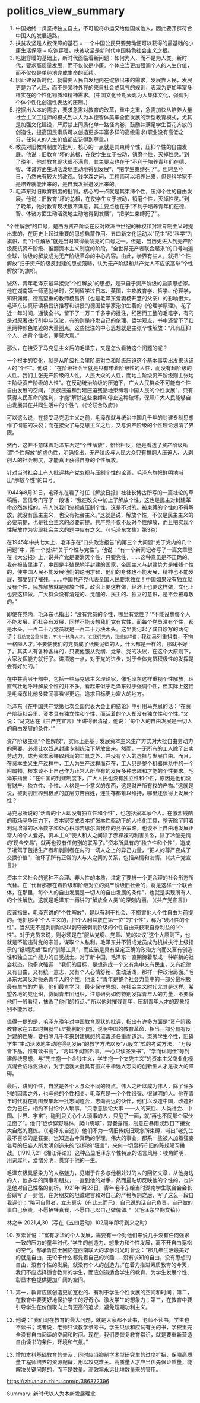 # politics_view_summary

1. 中国始终一贯坚持独立自主，不可能将命运交给他国或他人，因此要开辟符合中国人的发展道路。
2. 扶贫攻坚是人权保障的基石 = 一个中国公民只要劳动便可以获得的最基础的小康生活保障 = 吃饱穿暖。扶贫攻坚是新时代中国特色社会主义之根。
3. 吃饱穿暖的基础上，新时代面临着新问题：如何为人，而不是为人类。新时代，要求高质量发展，而不仅仅是小康。个体应当更加强调个人的人生价值，而不仅仅是单纯地完成生命的延续。
4. 因此建设新时代，就需要人民自发地内在绽放出来的需求，发展靠人民，发展更是为了人民，而不是某种外在的来自社会或风气的规训，表现为更加丰富多样实在的个性化物质和精神需求。(中国文化长期表现为大集体文化，强调对个体个性化创造性表达的压制。)
5. 挖掘出人本的需求，要求急需对教育的改革，重中之重，急需加快从培养大量社会主义工程师的模式到以人为本德智体美牢全面发展的新型教育模式，尤其是加强文化建设，严厉禁止同质化单一路径内卷，鼓励并满足学生百花齐放的创造性，提高国民素质可以创造更多丰富多样的高级需求(职业没有高低之分，任何人的人生价值都应该得到尊重。)
6. 教员对旧教育制度的批判，核心的一点就是其束缚个性，压抑个性的自由发展。他说：旧教育“坏的总根，在使学生立于被动，销磨个性，灭掉性灵。”到了晚年，他对教育现状很不满意，其主要点也在于“不利于培养青年们在德、智、体诸方面生动活泼地主动地得到发展”，“把学生束缚死了”。但时至今日，仍然未有较大的改观。钱学森之问，工程师可以培养出来，但是科学家不是培养就能出来的，是自我发掘迸发出来的。
7. 毛泽东对旧教育制度的批判，核心的一点就是其束缚个性，压抑个性的自由发展。他说：旧教育“坏的总根，在使学生立于被动，销磨个性，灭掉性灵。”到了晚年，他对教育现状很不满意，其主要点也在于“不利于培养青年们在德、智、体诸方面生动活泼地主动地得到发展”，“把学生束缚死了”。

“个性解放”的口号，是西方资产阶级在反对欧洲中世纪的神权和封建专制主义时提出来的，在历史上起过重要的思想启蒙作用。五四新文化运动以“民主”和“科学”为旗帜，而“个性解放”就是当时喊得最响亮的口号之一。但是，当历史进入到无产阶级反抗资产阶级、推翻资本主义制度的阶段，“全世界无产者联合起来”的口号响遍全球，阶级的解放成为无产阶级革命的中心内容。由此，学界有些人，就把“个性解放”归于资产阶级反封建的思想范畴，认为无产阶级和共产党人不应该高举“个性解放”的旗帜。

诚然，青年毛泽东最早接受“个性解放”的思想，是来自于资产阶级的启蒙思想家。他在湖南第一师范就学时，受到留学过日本、英国，主攻教育学、哲学、伦理学，知识渊博、德高望重的教师杨昌济（也是毛泽东爱妻杨开慧的父亲）的影响很大。毛泽东认真研读杨昌济推荐和讲授的德国哲学家泡尔生著的《伦理学原理》，花了近一年时间，通读全书，留下了一万二千多字的批注，细密而工整的毛笔字，有的是对原著进行引申与议论，有的则是抒发自己的伦理、哲学观点，书中还留下了红黑两种颜色笔迹的大量圈点。这些批注的中心思想就是主张个性解放：“凡有压抑个人、违背个性者，罪莫大焉。”

那么，在接受了马克思主义后的毛泽东，又是怎么看待这个问题的呢？

一个根本的变化，就是从阶级社会里阶级对立和阶级压迫这个基本事实出发来认识人的“个性”。他说： “在阶级社会里就是只有带着阶级性的人性，而没有超阶级的人性。我们主张无产阶级的人性，人民大众的人性，而地主阶级资产阶级则主张地主阶级资产阶级的人性”。在反动统治阶级的压迫下，广大人民群众不可能有个性自由发展的空间，“民族压迫和封建压迫残酷地束缚着中国人民的个性发展”，只有获得人民革命的胜利，才能“解除这些束缚和停止这种破坏，保障广大人民能够自由发展其在共同生活中的个性”。（《论联合政府》）

可以这么说，在接受马克思主义之前，毛泽东就与统治中国几千年的封建专制思想作了彻底的决裂；而在接受了马克思主义之后，又与资产阶级的个性理论划清了界限。

然而，这并不意味着毛泽东否定“个性解放”，恰恰相反，他是看透了资产阶级所谓“个性解放”的虚伪性，明确指出，无产阶级与人民大众只有推翻人压迫人、人剥削人的社会制度，才能真正获得自身的个性解放。

针对当时社会上有人批评共产党忽视与压制个性的论调，毛泽东旗帜鲜明地喊出“解放个性”的口号。

1944年8月31日，毛泽东在看了时任《解放日报》社社长博古所写的一篇社论的草稿后，回信专门写了一段话：“我在改文中加上了解放个性，这也是民主对封建革命必然包括的。有人说我们忽视或压制个性，这是不对的。被束缚的个性如不得解放，就没有民主主义，也没有社会主义。”这就是说，解放个性，不仅是民主主义的必要前提，也是社会主义的必要前提。共产党不仅不反对个性解放，而且把实现个性解放作为实现社会主义的题中应有之义。（《毛泽东文集》第3卷）

在1945年中共七大上，毛泽东在“口头政治报告”的第三个大问题“关于党内的几个问题”中，第一个就讲“关于个性与党性”。他说：“有一个新闻记者写了一篇文章登在《大公报》上，说共产党是要消灭个性，只要党性，……这种意见是不正确的。我在报告里讲了，中国是半殖民地半封建的国家，帝国主义与封建势力是摧残个性的，使中国人民不能发展他们的聪明才智，他们的身体也不能发展，精神也不能发展，都受到了摧残。……中国共产党代表全国人民要求独立！中国如果没有独立就没有个性，民族解放就是解放个性，政治上要这样做，经济上也要这样做，文化上也要这样做。广大群众没有清楚的、觉醒的、民主的、独立的意识，是不会被尊敬的。”

即使在党内，毛泽东也指出：“没有党员的个性，哪里有党性？”“不能设想每个人不能发展，而社会有发展，同样不能设想我们党有党性，而每个党员没有个性，都是木头，一百二十万党员就是一百二十万块木头。这里我记起了龚自珍写的两句诗：`我劝天公重抖擞，不拘一格降人才。’在我们党内，我想这样讲：`我劝马列重抖擞，不拘一格降人才。’不要使我们的党员成了纸糊泥塑的人，什么都是一样的，那就不好了。其实人有各种各样的，只要他服从党纲、党章、党的决议，在这个大原则下，大家发挥能力就行了。讲清这一点，对于党的进步，对于全体党员积极性的发挥是会有好处的。”

在中共高层干部中，包括一些马克思主义理论家，像毛泽东这样重视个性解放，理直气壮地呼吁解放个性的并不多。看起来似乎毛泽东过于强调个性，但实际上这恰是毛泽东比他多数同事看得更远，追求目标更为宏大的地方。

毛泽东《在中国共产党第七次全国代表大会上的结论》中引用马克思的话：“在资产阶级社会里，资本具有独立性和个性，而活着的个人却没有独立性和个性。”又说：“马克思在《共产党宣言》里讲得很清楚，他说：‘每个人的自由发展是一切人的自由发展的条件。’”

资产阶级主张“个性解放”，实际上是基于发展资本主义生产方式对大批自由劳动力的需要，必须让农奴从封建专制统治下解放出来。然而，一无所有的工人除了出卖劳动力，成为资本家赚取利润的工具之外，并没有个人的选择与发展自由。而且，在资本主义生产过程中，工人为生产过程而存在，工人只是整个机器体系中的一个附属物，根本谈不上自己作为正常人所应有的发展多种志趣和才能的个性要求。毛泽东指出：“在中国的封建制度下，广大人民也没有独立性和个性，原因是他们没有财产。独立性、个性、人格是一个意义的东西，这是财产所有权的产物。”这就是说，被剥削压榨到极点的底层穷苦百姓，连生存都难以维持，哪里还谈得上发展个性？

马克思所说的“活着的个人却没有独立性和个性”，也包括资本家个人。在激烈残酷的市场竞争压力下，资本家变成资本扩张本性驱动下的人格化工具，整天除了盯着利润增减的冰冷数字和处心积虑苦思尔虞我诈的竞争策略，也谈不上自由地发展正常人的个人爱好。资本主义“使人和人之间除了赤裸裸的利害关系，除了冷酷无情的‘现金交易’，就再也没有任何别的联系了。”资本所具有的“独立性和个性”，造成了凌驾于包括生产者和剥削者在内的一切人之上的异己力量，“把人的尊严变成了交换价值”，破坏了所有正常的人与人之间的关系，包括亲情和友情。（《共产党宣言》）

资本主义社会的这种不合理、非人性的本质，注定了要被一个更合理的社会形态所代替。在 “代替那存在着阶级和阶级对立的资产阶级旧社会的，将是这样一个联合体，在那里，每个人的自由发展是一切人的自由发展的条件”，也就是实现所有人的个性解放。这就是毛泽东一再讲的“解放全人类”的深刻内涵。（《共产党宣言》）

应该指出，毛泽东讲的“个性解放”，是以有利于社会、不损害他人个性自由为前提的。他把那种“个人主义的，把个人利益放在第一位”的“个性”，称为“破坏性的个性”。当然更不是剥削阶级以剥夺被剥削阶级的个性自由来获取自身利益的“个性”。对于党员来说，则必须是在“服从党纲、党章、党的决议”这个大原则下，也就是不能违背党的宗旨，谋取个人私利。毛泽东并不赞成党员成为机械执行上级指示的“纸糊泥塑“型的”驯服工具”，而应该是具有坚定正确的政治方向而又富有创造性和独立工作能力的自觉战士。对于新中国，毛泽东一直期待着形成一种崭新的社会状态。他多次强调：“我们的目标，是想造成一个又有集中又有民主，又有纪律又有自由，又有统一意志，又有个人心情舒畅、生动活泼，那样一种政治局面。”毛泽东尤其反对扼杀青年人的个性，他说：“青年是整个社会力量中的一部分最积极最有生气的力量。他们最肯学习，最少保守思想，在社会主义时代尤其是这样。希望各地的党组织，协同青年团组织，注意研究如何特别发挥青年人的力量，不要将他们一般看待，抹杀了他们的特点。” 所以他对摧残青年，压制青年人才的现象特别不能容忍。

值得一提的是，毛泽东晚年对中国教育现状的批评，指出有许多方面是“资产阶级教育家在五四时期就早已”批判的问题，说明中国的教育革命，相当一部分具有反封建的性质，要扫除几千年来封建思想的流毒还任重而道远。束缚学生个性，阻碍学生“生动活泼地主动地得到发展”的教学方法以及“八股文”式的考试方法， “万般皆下品，惟有读书高”，“两耳不闻窗外事，一心只读圣贤书”，“学而优则仕”等封建传统思想，与“先生抱一个金钱主义，学生抱一个文凭主义”的资本主义商业化模式混合成污泥浊水，对于造就大批具有振兴中华远大志向的创新型人才是极大的障碍。

最后，讲到个性，自然是各个人与众不同的特点。伟人之所以成为伟人，除了许多别的因素之外，也与他的个性相关。毛泽东是一个个性很强、很鲜明的人。他在青年时代就在周围聚集起一批志同道合，志向高远的伙伴，他们以改造中国，改造社会为己任，相约不讨论个人琐事，“只愿意谈论大事 ——人的天性、人类社会、中国、世界、宇宙”。碰到只关心个人琐事的人，只见了一面，就“再也不同那个家伙见面了”。他们“徒步穿野越林，爬山绕城”，野餐露宿，刻意在暴雨或烈日下接受大自然的磨炼。（《毛泽东自述》）他们不为一切旧传统旧观念所束缚，喊出“老先生最不喜欢的是狂妄。岂知道古今真确的学理，伟大的事业，都系一些被人加着狂妄名号的狂妄人所发明创造来的”这样的“狂言”，来向一切腐朽守旧的陈规陋习挑战。（1919,7,21《湘江评论》）这种凸显毛泽东个性特点的语言风格：棱角鲜明，用词犀利，爱憎分明，贯穿于他的一生。

毛泽东极具感染力的人格魅力，见诸于许多与他相处过的人的回忆文章，从他身边的人，他多年的同事和朋友，一直到他的对手，然而最贴切反映他的个性的，也许是他对自己性格的剖析。1921年1月28日，青年毛泽东给当时湖南学生联合会会长彭磺写了一封信，在对朋友的坦诚建言和对自己的严格解剖之后，写了这么一段自我评价：“略可自慰者，立志真实（有此志而己)，自己说的话自己负责，自己做的事自己负责，不愿牺牲真我，不愿自己以自己做傀儡。”（《毛泽东早期文稿》）

林之辛 2021,4,30（写在《五四运动》102周年即将到来之时）

10. 罗素曾说：“富有才华的个人发展，需要有一个对他们来说几乎没有任何强求一致的压力的童年时代。”学生的创造力、想象力和个性发展，离不开自由宽松的空气。邹承鲁院士回忆在西南联大的求学时光时曾说：“那几年生活最美好的就是自由，无论干什么都凭着自己的兴趣……没有求知的自由，没有思想的自由，没有个性的发展，就没有个人的创造力。”在着力推进素质教育的今天，我们不应选择适合教育的学生，而应创造适合学生的教育，为学生发展个性、彰显本色提供更加广阔的空间。

11. 第一，教育应该创造更加宽松的、有利于学生个性发展的空间和时间；第二，在教育中要更好地保护学生的好奇心、激发学生的想象力；第三，在教育中要引导学生在价值取向上有更高的追求，避免短期功利主义。
12. 他说：“我们现在教育的最大问题，就是大家都不读书，老师不读书，学生也不读书；或者说，老师只读教学参考书，学生只读和应试有关的书，学校里完全没有自由阅读的空间和时间。现在，我们要恢复教育常识，就是要重新营造自由读书的条件，环境和气氛。”
13. 增加本科基础教育的普及，同时应当抑制学术型研究生的过度扩招，保障高质量工程师培养的资源配备，用以攻克难关。高质量人才应当优先保证质量，能解决关键问题的，而不是数量。高效率永远比堆数量来的管用。

https://zhuanlan.zhihu.com/p/386372396

Summary: 新时代以人为本新发展理念
